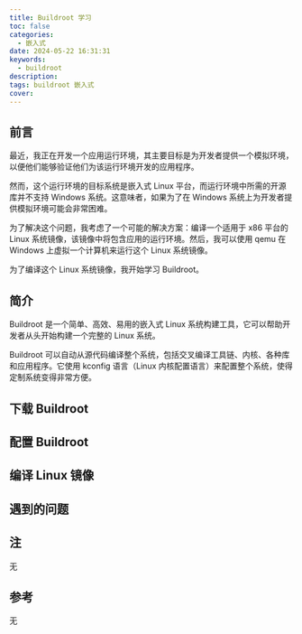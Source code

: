 ```yaml
---
title: Buildroot 学习
toc: false
categories:
  - 嵌入式
date: 2024-05-22 16:31:31
keywords:
  - buildroot
description:
tags: buildroot 嵌入式
cover:
---
```


<!--
注释的方法：
在正文需要注释的地方插入下面的代码，根据需要修改编号：
  <sup>[1](#note1)</sup>
在"注"章节插入对应编号的注释内容:
  <div id="note1"></div>
  [1] 这是注的内容
-->

## 前言

最近，我正在开发一个应用运行环境，其主要目标是为开发者提供一个模拟环境，以便他们能够验证他们为该运行环境开发的应用程序。

然而，这个运行环境的目标系统是嵌入式 Linux 平台，而运行环境中所需的开源库并不支持 Windows 系统。这意味者，如果为了在 Windows 系统上为开发者提供模拟环境可能会非常困难。

为了解决这个问题，我考虑了一个可能的解决方案：编译一个适用于 x86 平台的 Linux 系统镜像，该镜像中将包含应用的运行环境。然后，我可以使用 qemu 在 Windows 上虚拟一个计算机来运行这个 Linux 系统镜像。

为了编译这个 Linux 系统镜像，我开始学习 Buildroot。

## 简介

Buildroot 是一个简单、高效、易用的嵌入式 Linux 系统构建工具，它可以帮助开发者从头开始构建一个完整的 Linux 系统。

Buildroot 可以自动从源代码编译整个系统，包括交叉编译工具链、内核、各种库和应用程序。它使用 kconfig 语言（Linux 内核配置语言）来配置整个系统，使得定制系统变得非常方便。

## 下载 Buildroot

## 配置 Buildroot

## 编译 Linux 镜像

## 遇到的问题

<!-- more -->

## 注

无

## 参考

无
